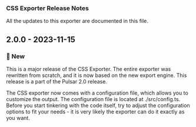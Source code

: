 ### CSS Exporter Release Notes
All the updates to this exporter are documented in this file.

## 2.0.0 - 2023-11-15

### 🚀 New

This is a major release of the CSS Exporter. The entire exporter was rewritten from scratch, and it is now based on the new export engine. This release is a part of the Pulsar 2.0 release. 

The CSS exporter now comes with a configuration file, which allows you to customize the output. The configuration file is located at ./src/config.ts. Before you start tinkering with the code itself, try to adjust the configuration options to fit your needs - it is very likely the exporter can do it exactly as you want.